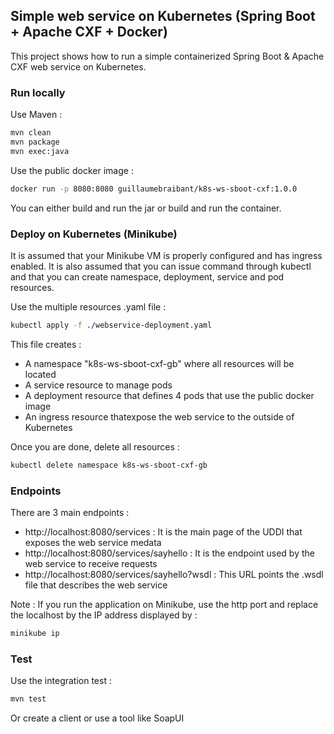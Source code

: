 ## Simple web service on Kubernetes (Spring Boot + Apache CXF + Docker)

This project shows how to run a simple containerized Spring Boot & Apache CXF web service on Kubernetes.

### Run locally

Use Maven :

```bash
mvn clean
mvn package
mvn exec:java
```

Use the public docker image :

```bash
docker run -p 8080:8080 guillaumebraibant/k8s-ws-sboot-cxf:1.0.0
```

You can either build and run the jar or build and run the container.

### Deploy on Kubernetes (Minikube)

It is assumed that your Minikube VM is properly configured and has ingress enabled. It is also assumed that you can issue command through kubectl and that you can create namespace, deployment, service and pod resources.

Use the multiple resources .yaml file :

```bash
kubectl apply -f ./webservice-deployment.yaml
```

This file creates :

- A namespace "k8s-ws-sboot-cxf-gb" where all resources will be located
- A service resource to manage pods
- A deployment resource that defines 4 pods that use the public docker image
- An ingress resource thatexpose the web service to the outside of Kubernetes

Once you are done, delete all resources :

```bash
kubectl delete namespace k8s-ws-sboot-cxf-gb
```

### Endpoints

There are 3 main endpoints :

- http://localhost:8080/services :
It is the main page of the UDDI that exposes the web service medata
- http://localhost:8080/services/sayhello :
It is the endpoint used by the web service to receive requests
- http://localhost:8080/services/sayhello?wsdl :
This URL points the .wsdl file that describes the web service

Note : If you run the application on Minikube, use the http port and replace the localhost by the IP address displayed by :

```bash
minikube ip
```

### Test

Use the integration test :

```bash
mvn test
```

Or create a client or use a tool like SoapUI
